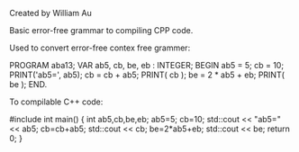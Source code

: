 Created by William Au

Basic error-free grammar to compiling CPP code.

Used to convert error-free contex free grammer:

PROGRAM aba13;
VAR
ab5, cb, be, eb : INTEGER;
BEGIN
ab5 = 5;
cb = 10;
PRINT('ab5=', ab5);
cb = cb + ab5;
PRINT( cb );
be = 2 * ab5 + eb;
PRINT( be );
END.

To compilable C++ code:

#include <iostream>
int main()
{
int ab5,cb,be,eb;
ab5=5;
cb=10;
std::cout << "ab5=" << ab5;
cb=cb+ab5;
std::cout << cb;
be=2*ab5+eb;
std::cout << be;
return 0;
}
